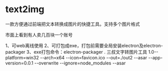 # text2img
一款方便通过前端把文本转换成图片的快捷工具。支持多个图片格式



市面上看到有人卖几百块一个账号


1、可web离线使用
2、可打包成exe，打包前需要全局安装electron及electron-packager
3、exe打包命令：electron-packager . 三叔文字转图片工具 1.0--platform=win32 --arch=x64 --icon=favicon.ico --out=./out2 --asar --app-version=0.0.1 --overwrite --ignore=node_modules --asar
